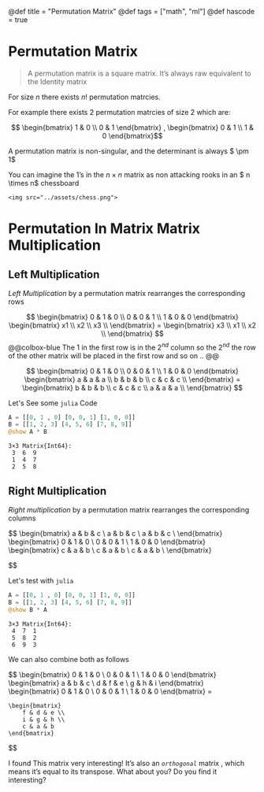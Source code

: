 @def title = "Permutation Matrix"
@def tags = ["math", "ml"]
@def hascode = true

# Permutation Matrix

<!-- \tableofcontents  -->


> A permutation matrix is a square matrix. It’s always raw equivalent to the Identity matrix

For size $n$ there exists $n!$ permutation matrcies.

For example there exists $2$ permutation matrcies of size $2$ which are:

$$ \begin{bmatrix}
1 & 0  \\
0 & 1 
\end{bmatrix} 
,  \begin{bmatrix}
0 & 1  \\
1 & 0 
\end{bmatrix}$$

A permutation matrix is non-singular, and the determinant is always $ \pm 1$

You can imagine the 1’s in the $n \times n$ matrix as non attacking rooks in an
$ n \times n$ chessboard

~~~
<img src="../assets/chess.png">
~~~
# Permutation In Matrix Matrix Multiplication

## Left Multiplication
*Left Multiplication* by a permutation matrix rearranges the corresponding rows

$$ 
    \begin{bmatrix}
        0 & 1 & 0 \\
        0 & 0 & 1 \\
        1 & 0 & 0 
    \end{bmatrix}  
    \begin{bmatrix}
        x1 \\
        x2 \\
        x3 \\
    \end{bmatrix} = 
    \begin{bmatrix}
        x3 \\
        x1 \\
        x2 \\
    \end{bmatrix}
$$
@@colbox-blue
The $1$ in the first row is in the $2^{nd}$ column so the $2^{nd}$ the row of the other matrix will be placed in the first row and so on ..
@@

$$
    \begin{bmatrix}
        0 & 1 & 0  \\
        0 & 0 & 1  \\
        1 & 0 & 0 
    \end{bmatrix}
    \begin{bmatrix}
    a &  a & a \\
    b &  b & b \\
    c &  c & c \\
    \end{bmatrix} = 
    \begin{bmatrix}
    b &  b & b \\
    c &  c & c \\
    a &  a & a \\
    \end{bmatrix}
$$


Let's See some `julia` Code
```julia
A = [[0, 1 , 0] [0, 0, 1] [1, 0, 0]]
B = [[1, 2, 3] [4, 5, 6] [7, 8, 9]]
@show A * B 
```
```
3×3 Matrix{Int64}:
 3  6  9
 1  4  7
 2  5  8
```

## Right Multiplication
*Right multiplication* by a permutation matrix rearranges the corresponding columns

$$
    \begin{bmatrix}
    a &  b & c \\
    a &  b & c \\
    a &  b & c \\
    \end{bmatrix} 
    \begin{bmatrix}
        0 & 1 & 0  \\
        0 & 0 & 1  \\
        1 & 0 & 0 
    \end{bmatrix}
    \begin{bmatrix}
    c &  a & b \\
    c &  a & b \\
    c &  a & b \\
    \end{bmatrix}
    
$$


Let's test with `julia`
```julia
A = [[0, 1 , 0] [0, 0, 1] [1, 0, 0]]
B = [[1, 2, 3] [4, 5, 6] [7, 8, 9]]
@show B * A
```
```
3×3 Matrix{Int64}:
 4  7  1
 5  8  2
 6  9  3

```
We can also combine both as follows


$$
    \begin{bmatrix}
        0 & 1 & 0  \\
        0 & 0 & 1  \\
        1 & 0 & 0 
    \end{bmatrix}
    \begin{bmatrix}
        a & b & c \\ 
        d & f & e \\ 
        g & h & i 
    \end{bmatrix}
    \begin{bmatrix}
        0 & 1 & 0  \\
        0 & 0 & 1  \\
        1 & 0 & 0 
    \end{bmatrix} = 

    \begin{bmatrix}
        f & d & e \\ 
        i & g & h \\ 
        c & a & b 
    \end{bmatrix}
    
$$

I found This matrix very interesting! It’s also an *`orthogonal`* matrix , which means it’s equal to its transpose.
What about you? Do you find it interesting?
